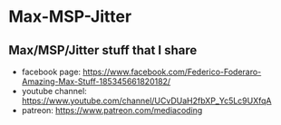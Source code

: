 # Max-MSP-Jitter

Max/MSP/Jitter stuff that I share
---
+ facebook page: https://www.facebook.com/Federico-Foderaro-Amazing-Max-Stuff-185345661820182/  
+ youtube channel: https://www.youtube.com/channel/UCvDUaH2fbXP_Yc5Lc9UXfqA
+ patreon: https://www.patreon.com/mediacoding
